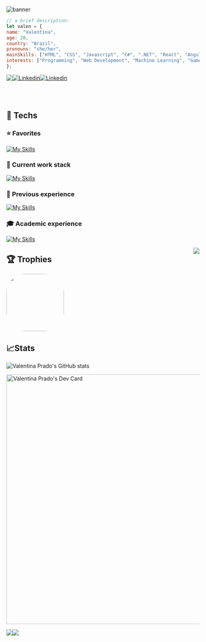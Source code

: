 ![banner](https://user-images.githubusercontent.com/85965282/163661974-0da67919-b03a-4d3c-a843-2adf965a3ff7.png)




 
```javascript  
// a brief description:
let valen = {
name: "Valentina",
age: 20,
country: "Brazil",
pronouns: "she/her",
mainSkills: ["HTML", "CSS", "Javascript", "C#", ".NET", "React", "Angular", "SQL", "MySQL", "Digibee" ],
interests: ["Programming", "Web Development", "Machine Learning", "GameDev", "Communication"]
};
```
<div>
<p align="center" style="display: flex;">
 <a href = "mailto:valentinacorradiniprado@gmail.com"><img src="https://img.shields.io/badge/-Gmail-%23333?style=for-the-badge&logo=gmail&logoColor=white" target="_blank"></a>
<a href="https://www.linkedin.com/in/valentinacprado"><img src="https://img.shields.io/badge/LinkedIn-0077B5?style=for-the-badge&logo=linkedin&logoColor=white" alt="Linkedin"/></a>
<a href="https://medium.com/@valentinacorradiniprado"><img src="https://img.shields.io/badge/Medium-12100E?style=for-the-badge&logo=medium&logoColor=white" alt="Linkedin"/></a>
</p>
 </div>
</div>
 <br /> <br />


## 🎯 Techs 


### ⭐ Favorites

[![My Skills](https://skillicons.dev/icons?i=js,ts,html,css,react,next,angular,bootstrap,md,figma,git&theme=dark)](https://skills.thijs.gg)

### 💼 Current work stack

[![My Skills](https://skillicons.dev/icons?i=py,angular,git,aws,java,spring&theme=dark)](https://skills.thijs.gg)

### 🛄 Previous experience
[![My Skills](https://skillicons.dev/icons?i=next,react,ts,cs,docker&theme=dark)](https://skills.thijs.gg)


### 🎓 Academic experience
[![My Skills](https://skillicons.dev/icons?i=php,py,c,arduino,godot&theme=dark)](https://skills.thijs.gg)

<img align="right" src="https://user-images.githubusercontent.com/85965282/149155028-421df241-3b9b-4959-b089-02e94ca326f2.gif">

  
## 🏆 Trophies 
  <img src="https://github-profile-trophy.vercel.app/?username=valencprado&theme=dark&column=7" height="150" style="border-radius:50px;"/>

## 📈Stats
![Valentina Prado's GitHub stats](https://github-readme-stats-git-masterrstaa-rickstaa.vercel.app/api?username=valencprado&count_private=true&show_icons=true&theme=great-gatsby)

<a href="https://app.daily.dev/valentinaprado"><img src="https://api.daily.dev/devcards/v2/lKswsC4g2HZv4FXDUSWiQ.png?type=wide&r=itj" width="652" alt="Valentina Prado's Dev Card"/></a>


 
 </div>
<div style="display: flex">
 
<img src="https://c.tenor.com/IVCnKbtTeRQAAAAC/programming-computer.gif"> 

<img src="https://user-images.githubusercontent.com/49248449/144116426-307bc795-ce75-4690-9cb1-4a0a3a258647.png" style="max-width: 100%;">
</div>
